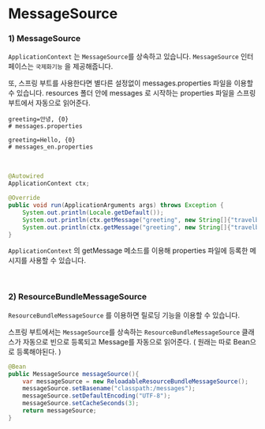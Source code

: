 # MessageSource

### 1) MessageSource

`ApplicationContext` 는 `MessageSource`를 상속하고 있습니다. `MessageSource` 인터페이스는 `국제화기능` 을 제공해줍니다.

또, 스프링 부트를 사용한다면 별다른 설정없이 messages.properties 파일을 이용할 수 있습니다. resources 폴더 안에 messages 로 시작하는 properties 파일을 스프링 부트에서 자동으로 읽어준다.

```properties
greeting=안녕, {0}
# messages.properties

greeting=Hello, {0}
# messages_en.properties
```

<br>

```java
@Autowired
ApplicationContext ctx;

@Override
public void run(ApplicationArguments args) throws Exception {
    System.out.println(Locale.getDefault());
    System.out.println(ctx.getMessage("greeting", new String[]{"travelbeeee"}, Locale.getDefault()));
    System.out.println(ctx.getMessage("greeting", new String[]{"travelbeeee"}, Locale.ENGLISH));
}
```

`ApplicationContext` 의 getMessage 메소드를 이용해 properties 파일에 등록한 메시지를 사용할 수 있습니다.

<br>

### 2) ResourceBundleMessageSource

`ResourceBundleMessageSource` 를 이용하면 릴로딩 기능을 이용할 수 있습니다.

스프링 부트에서는 `MessageSource`를 상속하는 `ResourceBundleMessageSource` 클래스가 자동으로 빈으로 등록되고 Message를 자동으로 읽어준다. ( 원래는 따로 Bean으로 등록해야된다. )

```java
@Bean
public MessageSource messageSource(){
    var messageSource = new ReloadableResourceBundleMessageSource();
    messageSource.setBasename("classpath:/messages");
    messageSource.setDefaultEncoding("UTF-8");
    messageSource.setCacheSeconds(3);
    return messageSource;
}
```

